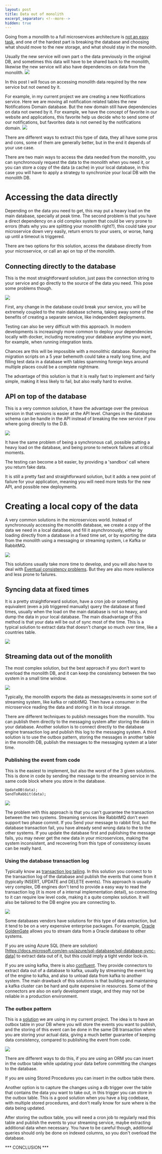 ```yaml
---
layout: post
title: Data out of monolith
excerpt_separator: <!--more-->
hidden: true
---
```

Going from a monolith to a full microservices architecture is [not an easy task](https://segment.com/blog/goodbye-microservices/), and one of the hardest part is breaking the database and choosing what should move to the new storage, and what should stay in the monolith.

Usually the new service will own part o the data previously in the original DB, and sometimes this data will have to be shared back to the monolith, likewise the new service will also have dependencies on data from the monolith. 
![](https://drive.google.com/uc?export=view&id=1U3rx1NGYSclNu6I3yP_oJsyHqdO74p1X)

In this post I will focus on accessing monolith data required by the new service but not owned by it.

For example, in my current project we are creating a new Notifications service. Here we are moving all notification related tables the new Notifications Domain database. But the new domain still have dependencies on data not owned by it. For example, we have the concept of favorite in our website and applications, this favorite help us decide who to send some of our notifications, but favorites data is not owned by the notifications domain. 
![](https://drive.google.com/uc?export=view&id=1B8B0fLVS3cCQl6-PyXFi7hDrD2h8Nra2)

There are different ways to extract this type of data, they all have some pros and cons, some of them are generally better, but in the end it depends of your use case. 

There are two main ways to access the data needed from the monolith, you can synchronously request the data to the monolith when you need it, or you can store a copy of the data (a cache) in your local database, in this case you will have to apply a strategy to synchronize your local DB with the monolith DB.

# Accessing the data directly
Depending on the data you need to get, this may put a heavy load on the main database, specially at peak time. The second problem is that you have a direct dependency on a old complex system that could be very prone to errors (thats why you are splitting your monolith right?), this could take your microservice down very easily, return errors to your users, or worse, hang up until a timeout is triggered.

There are two options for this solution, access the database directly from your microservice, or call an api on top of the monolith.

## Connecting directly to the database
This is the most straightforward solution, just pass the connection string to your service and go directly to the source of the data you need. This pose some problems though.

![](https://drive.google.com/uc?export=view&id=1wDNMrl7VpSiQtJXOTW2ekngv_pKn1uil)

First, any change in the database could break your service, you will be extremely coupled to the main database schema, taking away some of the benefits of creating a separate service, like independent deployments.

Testing can also be very difficult with this approach. In modern developments is increasingly more common to deploy your dependencies locally with docker, including recreating your database anytime you want, for example, when running integration tests. 

Chances are this will be impossible with a monolithic database. Running the migration scripts on a 5 year behemoth could take a really long time, and filling test data in a database with tables spamming foreign keys around multiple places could be a complete nightmare. 

The advantage of this solution is that it is really fast to implement and fairly simple, making it less likely to fail, but also really hard to evolve.

## API on top of the database
This is a very common solution, it have the advantage over the previous version in that versions is easier at the API level. Changes in the database schema can be handle in the API instead of breaking the new service if you where going directly to the D.B. 

![](https://drive.google.com/uc?export=view&id=1uPeZsVl06or0f6RQlP9jy0pKlC2Lpt0H)

It have the same problem of being a synchronous call, possible putting a heavy load on the database, and being prone to network failures at critical moments. 

The testing can become a bit easier, by providing a 'sandbox' call where you return fake data. 

It is still a pretty fast and straightforward solution, but it adds a new point of failure for your application, meaning you will need more tests for the new API, and possible new deployments.

# Creating a local copy of the data
A very common solutions in the microservices world. Instead of synchronously accessing the monolith database, we create a copy of the data we need in a local database, and fill it asynchronously, either by loading directly from a database in a fixed time set, or by exporting the data from the monolith using a messaging or streaming system, i.e Kafka or RabbitMQ.

![](https://drive.google.com/uc?export=view&id=1RqotsXoWuBh9QhKrLOfSBZz_Qnmhw9Zr)

This solutions usually take more time to develop, and you will also have to deal with [Eventual consistency problems](https://en.wikipedia.org/wiki/Eventual_consistency). But they are also more resilience and less prone to failures.

## Syncing data at fixed times
It is a pretty straightforward solution, have a cron job or something equivalent (even a job triggered manually) query the database at fixed times, usually when the load on the main database is not so heavy, and dump the data in your local database. The main disadvantage of this method is that your data will be out of sync most of the time. This is a typical solution to extract data that doesn't change so much over time, like a countries table. 

![](https://drive.google.com/uc?export=view&id=1xCpamWEYmCbvm1S5_vUz9bsRTBL9i-RD)

## Streaming data out of the monolith
The most complex solution, but the best approach if you don't want to overload the monolith DB, and it can keep the consistency between the two system in a small time window. 

![](https://drive.google.com/uc?export=view&id=1xqP1bOPNLe8oBmL2BhlzE7NLTOZb2uIX)

Typically, the monolith exports the data as messages/events in some sort of streaming system, like kafka or rabbitMQ. Then have a consumer in the microservice reading the data and storing it in its local storage.

There are different techniques to publish messages from the monolith. You can publish them directly to the messaging system after storing the data in your database. Another solution is to connect directly to the database engine transaction log and publish this log to the messaging system. A third solution is to use the outbox pattern, storing the messages in another table in the monolith DB, publish the messages to the messaging system at a later time.


### Publishing the event from code
This is the easiest to implement, but also the worst of the 3 given solutions. This is done in code by sending the message to the streaming service in the same code block where you store in the database.

``` 
UpdateDB(data);
SendToRabbit(data);
```
![](https://drive.google.com/uc?export=view&id=1DcJOWjxeo9Mx1IW4tVnMPb1nWlf6juLF)

The problem with this approach is that you can't guarantee the transaction between the two systems. Streaming services like RabbitMQ don't even support two phase commit. If you Send your message to rabbit first, but the database transaction fail, you have already send wrong data to the to the other systems. If you update the database first and publishing the message fails, you may never get the new data in your microservices, making the system inconsistent, and recovering from this type of consistency issues can be really hard.

### Using the database transaction log
Typically know as [transaction log tailing](https://microservices.io/patterns/data/transaction-log-tailing.html). In this solution you connect to to the transaction log of the database and publish the events that come from it (typically INSERT, UPDATE and DELETE events). 
This approach is usually very complex, DB engines don't tend to provide a easy way to read the transaction log (it is more of a internal implementation detail), so connecting to it can require low level code, making it a quite complex solution. It will also be tailored to the DB engine you are connecting to.

![](https://drive.google.com/uc?export=view&id=1WXkMp8ctoTqUX4fP6EvzjuwcJuxnOIHS)

Some databases vendors have solutions for this type of data extraction, but it tend to be on a very expensive enterprise packages. For example, [Oracle GoldenGate](https://www.oracle.com/middleware/technologies/goldengate.html) allows you to stream data from a Oracle database to other systems. 

If you are using Azure SQL (there are solution)[https://docs.microsoft.com/en-us/azure/sql-database/sql-database-sync-data] to extract data out of it, but this could imply a tight vendor lock-in.

If you are using kafka, there is also [confluent](https://www.confluent.io/). They provide connectors to extract data out of a database to kafka, usually by streaming the event log of the engine to kafka, and also to unload data from kafka to another system. The main drawback of this solutions is that building and maintaining a kafka cluster can be hard and quite expensive in resources. Some of the connectors are also on early development stage, and they may not be reliable in a production environment. 


### The outbox pattern 
This is a [solution](http://gistlabs.com/2014/05/the-outbox/) we are using in my current project. The idea is to have an outbox table in your DB where you will store the events you want to publish, and the storing of this event can be done in the same DB transaction where you are storing your actual data, giving a much better guarantee of keeping data consistency, compared to publishing the event from code.

![](https://drive.google.com/uc?export=view&id=1Rt8TvbHOoNIDDVn1Sl42TYRQuE4zrCIa)

There are different ways to do this, if you are using an ORM you can insert in the outbox table while updating your data before committing the changes to the database. 

If you are using Stored Procedures you can insert in the outbox table there.

Another option is to capture the changes using a db trigger over the table that contains the data you want to take out, in this trigger you can store in the outbox table. This is a good solution when you have a big codebase, with multiple stored procedures, and don't really know for sure where is the data being updated.

After storing the outbox table, you will need a cron job to regularly read this table and publish the events to your streaming service, maybe extracting additional data when necessary. You have to be careful though, additional queries should only be done on indexed columns, so you don't overload the database.

*** CONCLUSION ***
